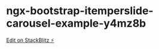 # ngx-bootstrap-itemperslide-carousel-example-y4mz8b

[Edit on StackBlitz ⚡️](https://stackblitz.com/edit/ngx-bootstrap-itemperslide-carousel-example-y4mz8b)